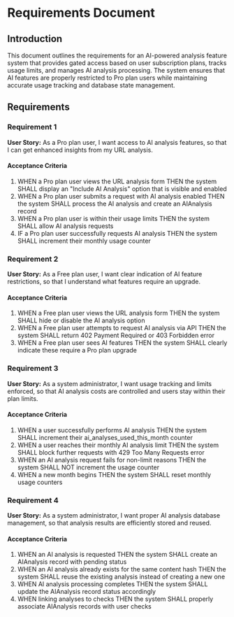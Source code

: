 # Requirements Document

## Introduction

This document outlines the requirements for an AI-powered analysis feature system that provides gated access based on user subscription plans, tracks usage limits, and manages AI analysis processing. The system ensures that AI features are properly restricted to Pro plan users while maintaining accurate usage tracking and database state management.

## Requirements

### Requirement 1

**User Story:** As a Pro plan user, I want access to AI analysis features, so that I can get enhanced insights from my URL analysis.

#### Acceptance Criteria

1. WHEN a Pro plan user views the URL analysis form THEN the system SHALL display an "Include AI Analysis" option that is visible and enabled
2. WHEN a Pro plan user submits a request with AI analysis enabled THEN the system SHALL process the AI analysis and create an AIAnalysis record
3. WHEN a Pro plan user is within their usage limits THEN the system SHALL allow AI analysis requests
4. IF a Pro plan user successfully requests AI analysis THEN the system SHALL increment their monthly usage counter

### Requirement 2

**User Story:** As a Free plan user, I want clear indication of AI feature restrictions, so that I understand what features require an upgrade.

#### Acceptance Criteria

1. WHEN a Free plan user views the URL analysis form THEN the system SHALL hide or disable the AI analysis option
2. WHEN a Free plan user attempts to request AI analysis via API THEN the system SHALL return 402 Payment Required or 403 Forbidden error
3. WHEN a Free plan user sees AI features THEN the system SHALL clearly indicate these require a Pro plan upgrade

### Requirement 3

**User Story:** As a system administrator, I want usage tracking and limits enforced, so that AI analysis costs are controlled and users stay within their plan limits.

#### Acceptance Criteria

1. WHEN a user successfully performs AI analysis THEN the system SHALL increment their ai_analyses_used_this_month counter
2. WHEN a user reaches their monthly AI analysis limit THEN the system SHALL block further requests with 429 Too Many Requests error
3. WHEN an AI analysis request fails for non-limit reasons THEN the system SHALL NOT increment the usage counter
4. WHEN a new month begins THEN the system SHALL reset monthly usage counters

### Requirement 4

**User Story:** As a system administrator, I want proper AI analysis database management, so that analysis results are efficiently stored and reused.

#### Acceptance Criteria

1. WHEN an AI analysis is requested THEN the system SHALL create an AIAnalysis record with pending status
2. WHEN an AI analysis already exists for the same content hash THEN the system SHALL reuse the existing analysis instead of creating a new one
3. WHEN AI analysis processing completes THEN the system SHALL update the AIAnalysis record status accordingly
4. WHEN linking analyses to checks THEN the system SHALL properly associate AIAnalysis records with user checks